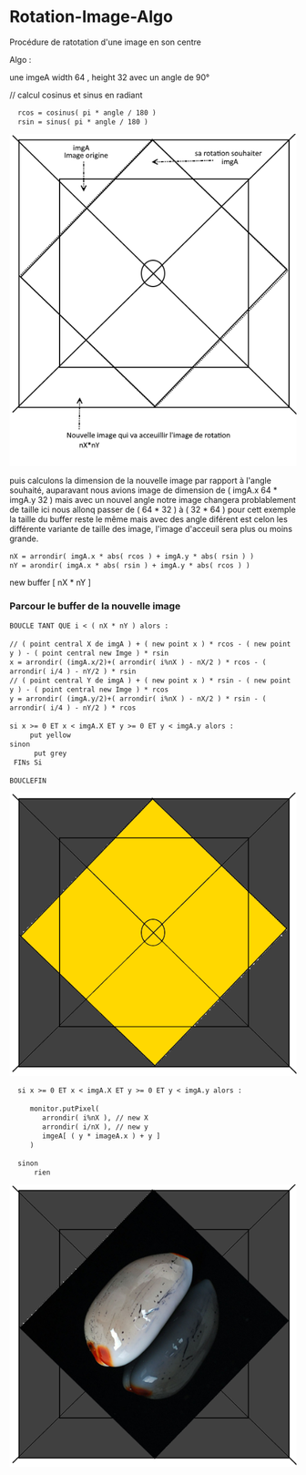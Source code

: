 # Rotation-Image-Algo
Procédure de ratotation d'une image en son centre

Algo :

une imgeA width 64 , height 32 avec un angle de 90° 

  // calcul cosinus et sinus en radiant
  
      rcos = cosinus( pi * angle / 180 )
      rsin = sinus( pi * angle / 180 )
  
  
  <img src="https://github.com/devGnode/Rotation-Image-Algo/blob/master/imgRot.png">
  
puis calculons la dimension de la nouvelle image  par rapport à l'angle souhaité, auparavant nous avions image de dimension de ( imgA.x 64 * imgA.y 32 ) mais avec un nouvel angle notre image changera problablement de taille ici nous allonq passer de ( 64 * 32 ) à ( 32 * 64 ) pour cett exemple la taille du buffer reste le même mais avec des angle diférent est celon les différente variante de taille des image, l'image d'acceuil sera plus ou moins grande.
  
    nX = arrondir( imgA.x * abs( rcos ) + imgA.y * abs( rsin ) )
    nY = arondir( imgA.x * abs( rsin ) + imgA.y * abs( rcos ) )
  
  new buffer [ nX * nY ]
  
### Parcour le buffer de la nouvelle image 


 
    BOUCLE TANT QUE i < ( nX * nY ) alors :  
    
    // ( point central X de imgA ) + ( new point x ) * rcos - ( new point y ) - ( point central new Imge ) * rsin
    x = arrondir( (imgA.x/2)+( arrondir( i%nX ) - nX/2 ) * rcos - ( arrondir( i/4 ) - nY/2 ) * rsin
    // ( point central Y de imgA ) + ( new point x ) * rsin - ( new point y ) - ( point central new Imge ) * rcos
    y = arrondir( (imgA.y/2)+( arrondir( i%nX ) - nX/2 ) * rsin - ( arrondir( i/4 ) - nY/2 ) * rcos
    
    si x >= 0 ET x < imgA.X ET y >= 0 ET y < imgA.y alors :
         put yellow
    sinon
          put grey
     FINs Si
     
    BOUCLEFIN

  <img src="https://github.com/devGnode/Rotation-Image-Algo/blob/master/imgRot1.png">

  
      si x >= 0 ET x < imgA.X ET y >= 0 ET y < imgA.y alors :
         
         monitor.putPixel( 
            arrondir( i%nX ), // new X
            arrondir( i/nX ), // new y
            imgeA[ ( y * imageA.x ) + y ] 
         )
         
      sinon
          rien 
   
  
  <img src="https://github.com/devGnode/Rotation-Image-Algo/blob/master/imgRot2.png">
